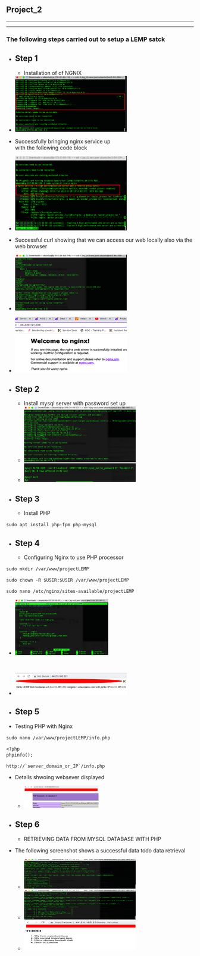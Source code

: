 ## Project_2

---
---
### The following steps carried out to setup a LEMP satck

* ## Step 1
    * Installation of of NGNIX
* <img src="./images/Nginx_installed.png" width="300" height="150">

* Successfully bringing nginx service up <br> with the following code block
*   <img src="./images/Nginx_Status_up.png" width="300" height="200">
* Successful curl showing that we can access our web locally also via the web browser
*   <img src="./images/Successful_curl.png" width="300" height="150"> <br>
*   <img src="./images/Nginx_onwebrowser.png" width="300" height="150">
* ## Step 2
    * Install mysql server with password set up
    *   <img src="./images/Mysql_installed.png" width="300" height="150">
    *   <img src="./images/password_setup.png" width="300" height="50">
* ## Step 3
    * Install PHP
<html>
    <head>
    
    sudo apt install php-fpm php-mysql
</html>

* ## Step 4
    * Configuring Nginx to use PHP processor

<html>
    <head>
    
    sudo mkdir /var/www/projectLEMP
</html>
<html>
    <head>
    
    sudo chown -R $USER:$USER /var/www/projectLEMP
</html>
<html>
    <head>
    
    sudo nano /etc/nginx/sites-available/projectLEMP
</html>

*   <img src="./images/LEMP_config.png" width="250" height="150"> 
<br>

*   <img src="./images/Webrowser_test.png" width="300" height="60">

* ## Step 5
* Testing PHP with Nginx

<html>
    <head>

    sudo nano /var/www/projectLEMP/info.php

</html>
<html>
    <head>
    
    <?php
    phpinfo();
</html>
<html>
    <head>
    
    http://`server_domain_or_IP`/info.php

</html>
 
 * Details shwoing websever displayed

    *   <img src="./images/Php_site_rendered.png" width="200" height="60">

* ## Step 6

    * RETRIEVING DATA FROM MYSQL DATABASE WITH PHP

* The following screenshot shows a successful data todo data retrieval
    *   <img src="./images/Show_DB.png" width="300" height="80">

    *   <img src="./images/Insert_retrieve_DB.png" width="300" height="80">

    *   <img src="./images/Todo_list.png" width="300" height="80">
